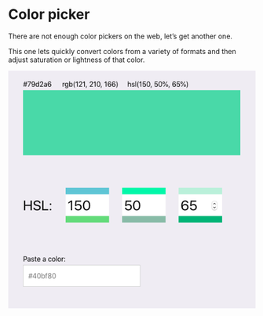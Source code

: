 # Color picker

There are not enough color pickers on the web, let’s get another one.

This one lets quickly convert colors from a variety of formats and then adjust saturation or lightness of that color.

![Screenshot](docs/screenshot.png)
